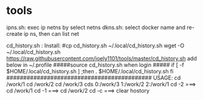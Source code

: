 # tools
ipns.sh: exec ip netns by select netns
dkns.sh: select docker name and re-create ip ns, then can list net

cd_history.sh :
  Install:
    #cp cd_history.sh ~/.local/cd_history.sh
    wget -O ~/.local/cd_history.sh https://raw.githubusercontent.com/joely1101/tools/master/cd_history.sh 
    add below in ~/.profile
    #####source cd_history.sh when login #####
    if [ -f $HOME/.local/cd_history.sh ] ;then
        . $HOME/.local/cd_history.sh
    fi
    ###########################################
  USAGE:
	cd /work/1
	cd /work/2
	cd /work/3
	cds
	0:/work/3
	1:/work/2
	2:/work/1
	cd -2  ===> cd /work/1
	cd -1 ===> cd /work/2
	cd -c ===> clear hostory
	
